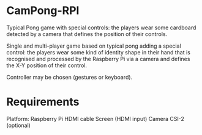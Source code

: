 # CamPong-RPI

Typical Pong game with special controls: the players wear some cardboard detected by a camera that defines the position of their controls.

Single and multi-player game based on typical pong adding a special control: the players wear some kind of identity shape in their hand that is recognised and processed by the Raspberry Pi via a camera and defines the X-Y position of their control.

Controller may be chosen (gestures or keyboard).

# Requirements

Platform: Raspberry Pi
HDMI cable
Screen (HDMI input)
Camera CSI-2 (optional)

